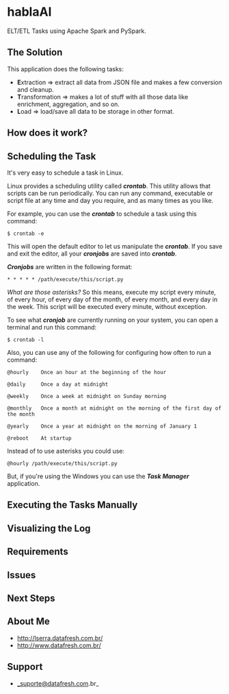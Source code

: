# hablaAI

ELT/ETL Tasks using Apache Spark and PySpark.

## The Solution

This application does the following tasks:

- **E**xtraction => extract all data from JSON file and makes a few conversion and cleanup.
- **T**ransformation => makes a lot of stuff with all those data like enrichment, aggregation, and so on.
- **L**oad => load/save all data to be storage in other format.

## How does it work?

## Scheduling the Task

It's very easy to schedule a task in Linux.
 
Linux provides a scheduling utility called _**crontab**_. This utility allows that scripts can be run periodically. 
You can run any command, executable or script file at any time and day you require, and as many times as you like. 

For example, you can use the _**crontab**_ to schedule a task using this command:

```shell
$ crontab -e
```

This will open the default editor to let us manipulate the _**crontab**_. 
If you save and exit the editor, all your _**cronjobs**_ are saved into _**crontab**_. 

_**Cronjobs**_ are written in the following format:

```shell
* * * * * /path/execute/this/script.py
```

_What are those asterisks?_ 
So this means, execute my script every minute, of every hour, of every day of the month, of every month, and every day in the week.
This script will be executed every minute, without exception.

To see what _**cronjob**_ are currently running on your system, you can open a terminal and run this command:

```shell
$ crontab -l
```

Also, you can use any of the following for configuring how often to run a command:

```
@hourly    Once an hour at the beginning of the hour

@daily     Once a day at midnight

@weekly    Once a week at midnight on Sunday morning

@monthly   Once a month at midnight on the morning of the first day of the month

@yearly    Once a year at midnight on the morning of January 1

@reboot    At startup
```

Instead of to use asterisks you could use:

```shell
@hourly /path/execute/this/script.py
```

But, if you're using the Windows you can use the _**Task Manager**_ application. 

## Executing the Tasks Manually

## Visualizing the Log

## Requirements

## Issues

## Next Steps

## About Me

- http://lserra.datafresh.com.br/
- http://www.datafresh.com.br/

## Support

- _suporte@datafresh.com.br_

 